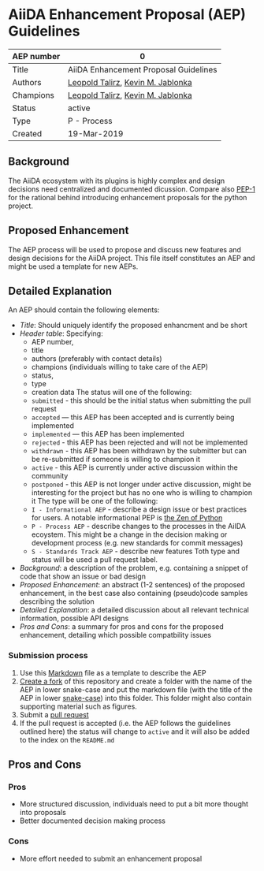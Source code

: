 # AiiDA Enhancement Proposal (AEP) Guidelines

| AEP number | 0                                                            |
|------------|--------------------------------------------------------------|
| Title      | AiiDA Enhancement Proposal Guidelines                        |
| Authors    | [Leopold Talirz](mailto:leopold.talirz@epfl.ch),  [Kevin M. Jablonka](mailto:kevin.jablonka@epfl.ch) |
| Champions  |  [Leopold Talirz](mailto:leopold.talirz@epfl.ch),  [Kevin M. Jablonka](mailto:kevin.jablonka@epfl.ch) |
| Status     | active                                                       |
| Type       | P - Process                                                  |
| Created    | 19-Mar-2019                                                  |

## Background 
The AiiDA ecosystem with its plugins is highly complex and design decisions need centralized and documented dicussion. Compare also [PEP-1](https://www.python.org/dev/peps/pep-0001/) for the rational behind introducing enhancement proposals for the python project. 

## Proposed Enhancement 
The AEP process will be used to propose and discuss new features and design decisions for the AiiDA project. 
This file itself constitutes an AEP and might be used a template for new AEPs. 

## Detailed Explanation 
An AEP should contain the following elements:

* *Title*: Should uniquely identify the proposed enhancment and be short 
* *Header table*: Specifying:
	* AEP number, 
	* title 
	* authors (preferably with contact details)
	* champions (individuals willing to take care of the AEP)
	* status,
	* type 
	* creation data
The status will one of the following:
	* `submitted` - this should be the initial status when submitting the pull request
	* `accepted` — this AEP has been accepted and is currently being implemented
	* `implemented` — this AEP has been implemented
	* `rejected` - this AEP has been rejected and will not be implemented
	* `withdrawn` - this AEP has been withdrawn by the submitter but can be re-submitted if someone is willing to champion it
	* `active` - this AEP is currently under active discussion within the community 
	* `postponed` - this AEP is not longer under active discussion, might be interesting for the project but has no one who is willing to champion it 
The type will be one of the following: 
	* `I - Informational AEP` - describe a design issue or best practices for users. A notable informational PEP is [the Zen of Python](https://www.python.org/dev/peps/pep-0020/)
	* `P - Process AEP` - describe changes to the processes in the AiIDA ecoystem. 
	This might be a change in the decision making or development process (e.g. new standards for commit messages)
	* `S - Standards Track AEP` - describe new features
Toth type and status will be used a pull request label. 
* *Background*: a description of the problem, e.g. containing a snippet of code that show an issue or bad design
* *Proposed Enhancement*: an abstract (1-2 sentences) of the proposed enhancement, in the best case also containing (pseudo)code samples describing the solution
* *Detailed Explanation*: a detailed discussion about all relevant technical information, possible API designs
* *Pros and Cons*: a summary for pros and cons for the proposed enhancement, detailing which possible compatbility issues

### Submission process
1. Use this [Markdown](https://guides.github.com/features/mastering-markdown/) file as a template to describe the AEP 
2. [Create a fork](https://help.github.com/en/articles/fork-a-repo) of this repository and create a folder with the name of the AEP in lower snake-case and put the markdown file (with the title of the AEP in lower [snake-case](https://en.wikipedia.org/wiki/Snake_case)) into this folder. This folder might also contain supporting material such as figures. 
3. Submit a [pull request](https://help.github.com/en/articles/creating-a-pull-request) 
4. If the pull request is accepted (i.e. the AEP follows the guidelines outlined here) the status will change to `active` and it will also be added to the index on the `README.md` 

## Pros and Cons 

### Pros
* More structured discussion, individuals need to put a bit more thought into proposals
* Better documented decision making process 

### Cons
* More effort needed to submit an enhancement proposal





